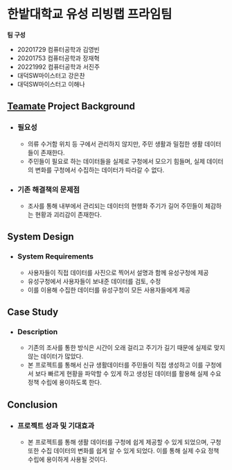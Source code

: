 # 한밭대학교 유성 리빙랩 프라임팀

**팀 구성**
- 20201729 컴퓨터공학과 김영빈 
- 20201753 컴퓨터공학과 장재혁
- 20221992 컴퓨터공학과 서진주
- 대덕SW마이스터고 강은찬
- 대덕SW마이스터고 이해나

## <u>Teamate</u> Project Background
- ### 필요성
  - 의류 수거함 위치 등 구에서 관리하지 않지만, 주민 생활과 밀접한 생활 데이터들이 존재한다.
  - 주민들이 필요로 하는 데이터들을 실제로 구청에서 모으기 힘들며, 실제 데이터의 변화를 구청에서 수집하는 데이터가 따라갈 수 없다.

- ### 기존 해결책의 문제점
  - 조사를 통해 내부에서 관리되는 데이터의 현행화 주기가 길어 주민들이 체감하는 현황과 괴리감이 존재한다.
  
## System Design
  - ### System Requirements
    - 사용자들이 직접 데이터를 사진으로 찍어서 설명과 함께 유성구청에 제공
    - 유성구청에서 사용자들이 보내준 데이터를 검토, 수정
    - 이를 이용해 수집한 데이터를 유성구청이 모든 사용자들에게 제공
    
## Case Study
  - ### Description
    - 기존의 조사를 통한 방식은 시간이 오래 걸리고 주기가 길기 때문에 실제로 맞지 않는 데이터가 많았다.
    - 본 프로젝트를 통해서 신규 생활데이터를 주민들이 직접 생성하고 이를 구청에서 보다 빠르게 현황을 파악할 수 있게 하고 생성된 데이터를 활용해 실제 수요 정책 수립에 용이하도록 한다.
  
## Conclusion
  - ### 프로젝트 성과 및 기대효과
    - 본 프로젝트를 통해 생활 데이터를 구청에 쉽게 제공할 수 있게 되었으며, 구청 또한 수집 데이터의 변화를 쉽게 알 수 있게 되었다. 이를 통해 실제 수요 정책 수립에 용이하게 사용될 것이다.
  
